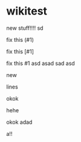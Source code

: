 # wikitest


new stuff!!!!
sd

fix this (#1)


fix this [#1]

fix this #1
asd
asad
sad
asd

new

lines

okok

hehe

okok
adad


a!!
